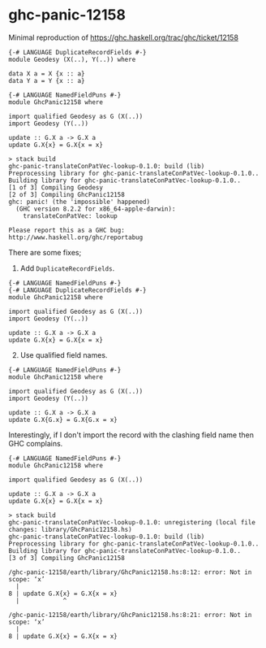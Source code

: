 # ghc-panic-12158
Minimal reproduction of https://ghc.haskell.org/trac/ghc/ticket/12158

```
{-# LANGUAGE DuplicateRecordFields #-}
module Geodesy (X(..), Y(..)) where

data X a = X {x :: a}
data Y a = Y {x :: a}
```

```
{-# LANGUAGE NamedFieldPuns #-}
module GhcPanic12158 where

import qualified Geodesy as G (X(..))
import Geodesy (Y(..))

update :: G.X a -> G.X a
update G.X{x} = G.X{x = x}
```

```
> stack build
ghc-panic-translateConPatVec-lookup-0.1.0: build (lib)
Preprocessing library for ghc-panic-translateConPatVec-lookup-0.1.0..
Building library for ghc-panic-translateConPatVec-lookup-0.1.0..
[1 of 3] Compiling Geodesy
[2 of 3] Compiling GhcPanic12158
ghc: panic! (the 'impossible' happened)
  (GHC version 8.2.2 for x86_64-apple-darwin):
	translateConPatVec: lookup

Please report this as a GHC bug:  http://www.haskell.org/ghc/reportabug
```

There are some fixes;

1. Add `DuplicateRecordFields`.

```
{-# LANGUAGE NamedFieldPuns #-}
{-# LANGUAGE DuplicateRecordFields #-}
module GhcPanic12158 where

import qualified Geodesy as G (X(..))
import Geodesy (Y(..))

update :: G.X a -> G.X a
update G.X{x} = G.X{x = x}
```

2. Use qualified field names.

```
{-# LANGUAGE NamedFieldPuns #-}
module GhcPanic12158 where

import qualified Geodesy as G (X(..))
import Geodesy (Y(..))

update :: G.X a -> G.X a
update G.X{G.x} = G.X{G.x = x}
```

Interestingly, if I don't import the record with the clashing field name then GHC complains.

```
{-# LANGUAGE NamedFieldPuns #-}
module GhcPanic12158 where

import qualified Geodesy as G (X(..))

update :: G.X a -> G.X a
update G.X{x} = G.X{x = x}
```

```
> stack build
ghc-panic-translateConPatVec-lookup-0.1.0: unregistering (local file changes: library/GhcPanic12158.hs)
ghc-panic-translateConPatVec-lookup-0.1.0: build (lib)
Preprocessing library for ghc-panic-translateConPatVec-lookup-0.1.0..
Building library for ghc-panic-translateConPatVec-lookup-0.1.0..
[3 of 3] Compiling GhcPanic12158

/ghc-panic-12158/earth/library/GhcPanic12158.hs:8:12: error: Not in scope: ‘x’
  |
8 | update G.X{x} = G.X{x = x}
  |            ^

/ghc-panic-12158/earth/library/GhcPanic12158.hs:8:21: error: Not in scope: ‘x’
  |
8 | update G.X{x} = G.X{x = x}
```

